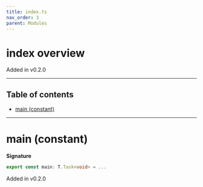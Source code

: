 ```yaml
---
title: index.ts
nav_order: 3
parent: Modules
---
```


# index overview

Added in v0.2.0

---

<h2 class="text-delta">Table of contents</h2>

- [main (constant)](#main-constant)

---

# main (constant)

**Signature**

```ts
export const main: T.Task<void> = ...
```

Added in v0.2.0
